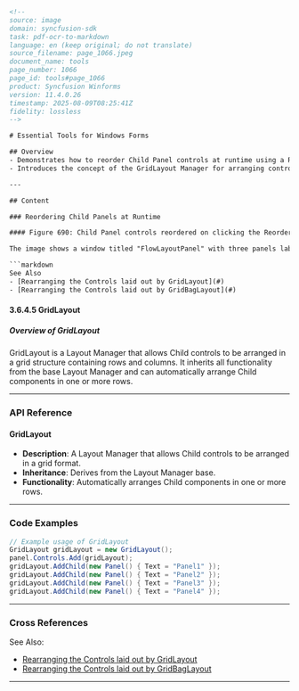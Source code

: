 ```html
<!--
source: image
domain: syncfusion-sdk
task: pdf-ocr-to-markdown
language: en (keep original; do not translate)
source_filename: page_1066.jpeg
document_name: tools
page_number: 1066
page_id: tools#page_1066
product: Syncfusion Winforms
version: 11.4.0.26
timestamp: 2025-08-09T08:25:41Z
fidelity: lossless
-->

# Essential Tools for Windows Forms

## Overview
- Demonstrates how to reorder Child Panel controls at runtime using a Reorder button.
- Introduces the concept of the GridLayout Manager for arranging controls in a grid format.

---

## Content

### Reordering Child Panels at Runtime

#### Figure 690: Child Panel controls reordered on clicking the Reorder button at Run Time

The image shows a window titled "FlowLayoutPanel" with three panels labeled "Panel4," "Panel3," and "Panel2." Below the panels, there is a button labeled "Reorder." This demonstrates how the Child Panel controls can be reorganized at runtime by clicking the Reorder button.

```markdown
See Also
- [Rearranging the Controls laid out by GridLayout](#)
- [Rearranging the Controls laid out by GridBagLayout](#)
```

#### 3.6.4.5 GridLayout

##### Overview of GridLayout

GridLayout is a Layout Manager that allows Child controls to be arranged in a grid structure containing rows and columns. It inherits all functionality from the base Layout Manager and can automatically arrange Child components in one or more rows.

---

### API Reference

#### GridLayout
- **Description**: A Layout Manager that allows Child controls to be arranged in a grid format.
- **Inheritance**: Derives from the Layout Manager base.
- **Functionality**: Automatically arranges Child components in one or more rows.

---

### Code Examples

```csharp
// Example usage of GridLayout
GridLayout gridLayout = new GridLayout();
panel.Controls.Add(gridLayout);
gridLayout.AddChild(new Panel() { Text = "Panel1" });
gridLayout.AddChild(new Panel() { Text = "Panel2" });
gridLayout.AddChild(new Panel() { Text = "Panel3" });
gridLayout.AddChild(new Panel() { Text = "Panel4" });
```

---

### Cross References

See Also:
- [Rearranging the Controls laid out by GridLayout](#)
- [Rearranging the Controls laid out by GridBagLayout](#)

---

<!-- tags: [GridLayout, FlowLayoutPanel, ChildControls, ReorderButton] keywords: [GridLayout, FlowLayoutPanel, ChildControls, Reorder] -->
```
